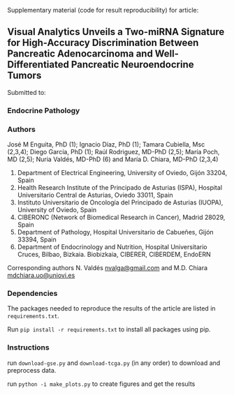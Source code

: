 Supplementary material (code for result reproducibility) for article:
## Visual Analytics Unveils a Two-miRNA Signature for High-Accuracy Discrimination Between Pancreatic Adenocarcinoma and Well-Differentiated Pancreatic Neuroendocrine Tumors

Submitted to:
### Endocrine Pathology

### Authors
José M Enguita, PhD (1); Ignacio Díaz, PhD (1); Tamara Cubiella, Msc (2,3,4); Diego García, PhD (1); Raúl Rodriguez, MD-PhD (2,5); María Poch, MD (2,5); Nuria Valdés, MD-PhD (6) and María D. Chiara, MD-PhD (2,3,4)
1.	Department of Electrical Engineering, University of Oviedo, Gijón 33204, Spain 
2.	Health Research Institute of the Principado de Asturias (ISPA), Hospital Universitario Central de Asturias, Oviedo 33011, Spain
3.	Instituto Universitario de Oncología del Principado de Asturias (IUOPA), University of Oviedo, Spain
4.	CIBERONC (Network of Biomedical Research in Cancer), Madrid 28029, Spain
5.	Department of Pathology, Hospital Universitario de Cabueñes, Gijón 33394, Spain
6.	Department of Endocrinology and Nutrition, Hospital Universitario Cruces, Bilbao, Bizkaia. Biobizkaia, CIBERER, CIBERDEM, EndoERN 


Corresponding authors
N. Valdés nvalga@gmail.com and M.D. Chiara mdchiara.uo@uniovi.es 

### Dependencies
The packages needed to reproduce the results of the article are listed in `requirements.txt`. 

Run `pip install -r requirements.txt` to install all packages using pip.

### Instructions

run `download-gse.py` and `download-tcga.py` (in any order) to download and preprocess data.

run `python -i make_plots.py` to create figures and get the results

